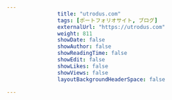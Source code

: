 ---
                title: "utrodus.com"
                tags: [ポートフォリオサイト, ブログ]
                externalUrl: "https://utrodus.com"
                weight: 811
                showDate: false
                showAuthor: false
                showReadingTime: false
                showEdit: false
                showLikes: false
                showViews: false
                layoutBackgroundHeaderSpace: false
                ---

